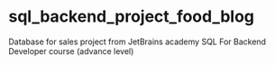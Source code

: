 # sql_backend_project_food_blog
Database for sales project from JetBrains academy SQL For Backend Developer course (advance level)
